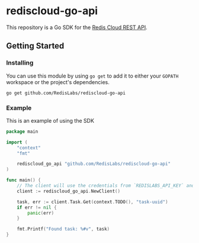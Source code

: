 # rediscloud-go-api

This repository is a Go SDK for the [Redis Cloud REST API](https://docs.redislabs.com/latest/rc/api/).

## Getting Started

### Installing
You can use this module by using `go get` to add it to either your `GOPATH` workspace or
the project's dependencies.
```shell script
go get github.com/RedisLabs/rediscloud-go-api
```

### Example
This is an example of using the SDK
```go
package main

import (
	"context"
	"fmt"

	rediscloud_go_api "github.com/RedisLabs/rediscloud-go-api"
)

func main() {
	// The client will use the credentials from `REDISLABS_API_KEY` and `REDISLABS_SECRET_KEY` by default
	client := rediscloud_go_api.NewClient()

	task, err := client.Task.Get(context.TODO(), "task-uuid")
	if err != nil {
		panic(err)
	}

	fmt.Printf("Found task: %#v", task)
}
```
